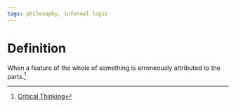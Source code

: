 ```yaml
---
tags: philosophy, informal logic
---
```


# Definition

When a feature of the whole of something is erroneously attributed to the parts.[^1]

[^1]: [Critical Thinking](zotero://open-pdf/library/items/UD4ABYRU?page=479)